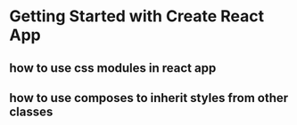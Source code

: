 # Getting Started with Create React App

## how to use css modules in react app

## how to use composes to inherit styles from other classes
